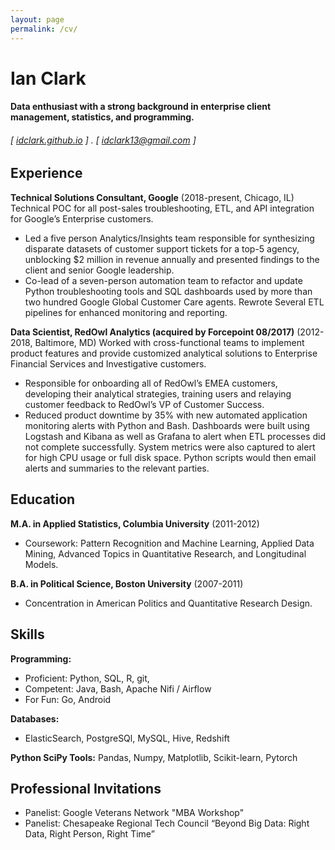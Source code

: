 ```yaml
---
layout: page
permalink: /cv/
---
```

Ian Clark
======

#### Data enthusiast with a strong background in enterprise client management, statistics, and programming.
###### [ [idclark.github.io](http://idclark.github.io) ] . [ idclark13@gmail.com ] 


Experience
---------
**Technical Solutions Consultant, Google** (2018-present, Chicago, IL)
Technical POC for all post-sales troubleshooting, ETL, and API integration for Google’s Enterprise customers.

- Led a five person Analytics/Insights team responsible for synthesizing disparate datasets of customer support tickets for a top-5 agency, unblocking $2 million in revenue annually and presented findings to the client and senior Google leadership.
- Co-lead of a seven-person automation team to refactor and update Python troubleshooting tools and SQL dashboards used by more than two hundred Google Global Customer Care agents. Rewrote Several ETL pipelines for enhanced monitoring and reporting.

**Data Scientist, RedOwl Analytics (acquired by Forcepoint 08/2017)** (2012-2018, Baltimore, MD)
Worked with cross-functional teams to implement product features and provide customized analytical solutions to Enterprise Financial Services and Investigative customers.

- Responsible for onboarding all of RedOwl’s EMEA customers, developing their analytical strategies, training users and relaying customer feedback to RedOwl’s VP of Customer Success.
- Reduced product downtime by 35% with new automated application monitoring alerts with Python and Bash. Dashboards were built using Logstash and Kibana as well as Grafana to alert when ETL processes did not complete successfully. System metrics were also captured to alert for high CPU usage or full disk space. Python scripts would then email alerts and summaries to the relevant parties.

Education
---------
**M.A. in Applied Statistics, Columbia University** (2011-2012)

- Coursework: Pattern Recognition and Machine Learning, Applied Data Mining, Advanced Topics in Quantitative Research, and Longitudinal Models. 

**B.A. in Political Science, Boston University** (2007-2011)

- Concentration in American Politics and Quantitative Research Design.


Skills
------
**Programming:** 
- Proficient: Python, SQL, R, git, 
- Competent: Java, Bash, Apache Nifi / Airflow
- For Fun: Go, Android

**Databases:**
- ElasticSearch, PostgreSQl, MySQL, Hive, Redshift

**Python SciPy Tools:** Pandas, Numpy, Matplotlib, Scikit-learn, Pytorch

Professional Invitations 
------------------------
- Panelist: Google Veterans Network "MBA Workshop"
- Panelist: Chesapeake Regional Tech Council “Beyond Big Data: Right Data, Right Person, Right Time”
